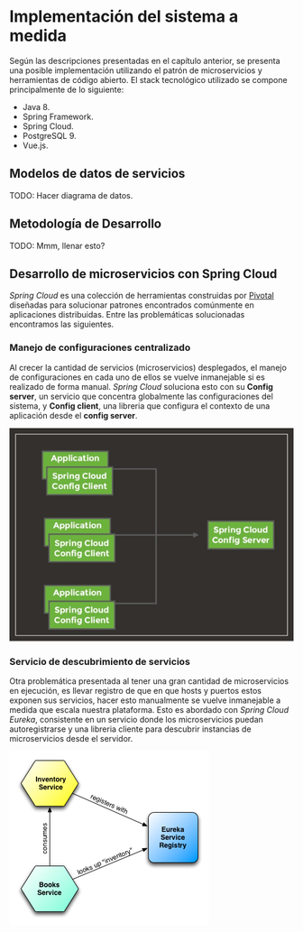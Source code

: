 # Implementación del sistema a medida

Según las descripciones presentadas en el capítulo anterior, se presenta una posible implementación utilizando el patrón de microservicios y herramientas de código abierto.
El stack tecnológico utilizado se compone principalmente de lo siguiente:

* Java 8.
* Spring Framework.
* Spring Cloud.
* PostgreSQL 9.
* Vue.js.

## Modelos de datos de servicios

TODO: Hacer diagrama de datos.

## Metodología de Desarrollo

TODO: Mmm, llenar esto?

## Desarrollo de microservicios con Spring Cloud

_Spring Cloud_ es  una colección de herramientas construidas por [Pivotal](https://pivotal.io) diseñadas para solucionar patrones encontrados comúnmente en aplicaciones distribuidas. Entre las problemáticas solucionadas encontramos las siguientes.

### Manejo de configuraciones centralizado

Al crecer la cantidad de servicios (microservicios) desplegados, el manejo de configuraciones en cada uno de ellos se vuelve inmanejable si es realizado de forma manual. _Spring Cloud_ soluciona esto con su **Config server**, un servicio que concentra globalmente las configuraciones del sistema, y **Config client**, una libreria que configura el contexto de una aplicación desde el **config server**.

![Spring Cloud Config](source/figures/spring-cloud-jug-switzerland-11-638.jpg)

### Servicio de descubrimiento de servicios

Otra problemática presentada al tener una gran cantidad de microservicios en ejecución, es llevar registro de que en que hosts y puertos estos exponen sus servicios, hacer esto manualmente se vuelve inmanejable a medida que escala nuestra plataforma. Esto es abordado con _Spring Cloud Eureka_, consistente en un servicio donde los microservicios puedan autoregistrarse y una libreria cliente para descubrir instancias de microservicios desde el servidor.

![Spring Cloud Eureka](source/figures/eureka.png)
